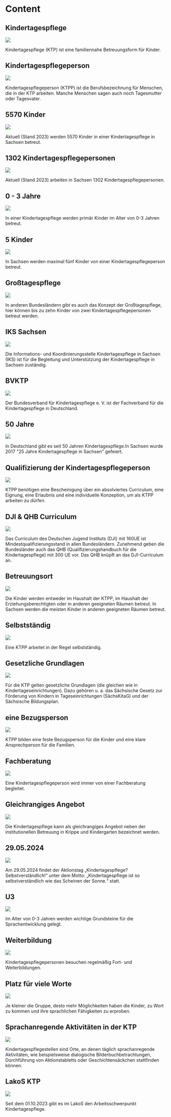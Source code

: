 # Content

## Kindertagespflege

![](../images/1.png)

Kindertagespflege (KTP) ist eine familiennahe Betreuungsform für Kinder.

## Kindertagespflegeperson

![](../images/2.png)

Kindertagespflegeperson (KTPP) ist die Berufsbezeichnung für Menschen, die in der KTP arbeiten. Manche Menschen sagen auch noch Tagesmutter oder Tagesvater.

## 5570 Kinder

![](../images/3.png)

Aktuell (Stand 2023) werden 5570 Kinder in einer Kindertagespflege in Sachsen betreut.

## 1302 Kindertagespflegepersonen

![](../images/4.png)

Aktuell (Stand 2023) arbeiten in Sachsen 1302 Kindertagespflegepersonen.

## 0 - 3 Jahre

![](../images/5.png)

In einer Kindertagespflege werden primär Kinder im Alter von 0-3 Jahren betreut.

## 5 Kinder

![](../images/6.png)

In Sachsen werden maximal fünf Kinder von einer Kindertagespflegeperson betreut.

## Großtagespflege

![](../images/7.png)

In anderen Bundesländern gibt es auch das Konzept der Großtagespflege, hier können bis zu zehn Kinder von zwei Kindertagespflegepersonen betreut werden.

## IKS Sachsen

![](../images/8.png)

Die Informations- und Koordinierungsstelle Kindertagespflege in Sachsen (IKS) ist für die Begleitung und Unterstützung der Kindertagespflege in Sachsen zuständig.

## BVKTP

![](../images/9.png)

Der Bundesverband für Kindertagespflege e. V. ist der Fachverband für die Kindertagespflege in Deutschland.

## 50 Jahre

![](../images/10.png)

In Deutschland gibt es seit 50 Jahren Kindertagespflege.In Sachsen wurde 2017 "25 Jahre Kindertagespflege in Sachsen" gefeiert.

## Qualifizierung der Kindertagespflegeperson

![](../images/11.png)

KTPP benötigen eine Bescheinigung über ein absolviertes Curriculum, eine Eignung, eine Erlaubnis und eine individuelle Konzeption, um als KTPP arbeiten zu dürfen.

## DJI & QHB Curriculum

![](../images/12.png)

Das Curriculum des Deutschen Jugend Instituts (DJI) mit 160UE ist Mindestqualifizierungsstand in allen Bundesländern. Zunehmend geben die Bundesländer auch das QHB (Qualifizierungshandbuch für die Kindertagespflege) mit 300 UE vor. Das QHB knüpft an das DJI-Curriculum an.

## Betreuungsort

![](../images/13.png)

Die Kinder werden entweder im Haushalt der KTPP, im Haushalt der Erziehungsberechtigten oder in anderen geeigneten Räumen betreut. In Sachsen werden die meisten Kinder in anderen geeigneten Räumen betreut.

## Selbstständig

![](../images/14.png)

Eine KTPP arbeitet in der Regel selbstständig.

## Gesetzliche Grundlagen

![](../images/15.png)

Für die KTP gelten gesetzliche Grundlagen (die gleichen wie in Kindertageseinrichtungen). Dazu gehören u. a. das Sächsische Gesetz zur Förderung von Kindern in Tageseinrichtungen (SächsKitaG) und der Sächsische Bildungsplan.

## eine Bezugsperson

![](../images/16.png)

KTPP bilden eine feste Bezugsperson für die Kinder und eine klare Ansprechperson für die Familien.

## Fachberatung

![](../images/17.png)

Eine Kindertagespflegeperson wird immer von einer Fachberatung begleitet.

## Gleichrangiges Angebot

![](../images/18.png)

Die Kindertagespflege kann als gleichrangiges Angebot neben der institutionellen Betreuung in Krippe und Kindergarten bezeichnet werden.

## 29.05.2024

![](../images/19.png)

Am 29.05.2024 findet der Aktionstag „Kindertagespflege? Selbstverständlich!“ unter dem Motto: „Kindertagespflege ist so selbstverständlich wie das Scheinen der Sonne.“ statt.

## U3

![](../images/20.png)

Im Alter von 0-3 Jahren werden wichtige Grundsteine für die Sprachentwicklung gelegt.

## Weiterbildung

![](../images/21.png)

Kindertagespflegepersonen besuchen regelmäßig Fort- und Weiterbildungen.

## Platz für viele Worte

![](../images/22.png)

Je kleiner die Gruppe, desto mehr Möglichkeiten haben die Kinder, zu Wort zu kommen und ihre sprachlichen Fähigkeiten zu erproben.

## Sprachanregende Aktivitäten in der KTP

![](../images/23.png)

Kindertagespflegestellen sind Orte, an denen täglich sprachanregende Aktivitäten, wie beispielsweise dialogische Bilderbuchbetrachtungen, Durchführung von Aktionstabletts oder Geschichtensäckchen stattfinden können.

## LakoS KTP

![](../images/24.png)

Seit dem 01.10.2023 gibt es im LakoS den Arbeitsschwerpunkt Kindertagespflege.

